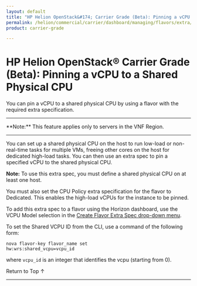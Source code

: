 ```yaml
---
layout: default
title: "HP Helion OpenStack&#174; Carrier Grade (Beta): Pinning a vCPU to a Shared Physical CPU"
permalink: /helion/commercial/carrier/dashboard/managing/flavors/extra/vcpu/pin/
product: carrier-grade

---
```

<!--UNDER REVISION-->

<script>

function PageRefresh {
onLoad="window.refresh"
}

PageRefresh();

</script>

<!-- <p style="font-size: small;"> <a href="/helion/commercial/carrier/ga1/install/">&#9664; PREV</a> | <a href="/helion/commercial/carrier/ga1/install-overview/">&#9650; UP</a> | <a href="/helion/commercial/carrier/ga1/">NEXT &#9654;</a></p> -->

# HP Helion OpenStack&#174; Carrier Grade (Beta): Pinning a vCPU to a Shared Physical CPU

You can pin a vCPU to a shared physical CPU by using a flavor with the required extra specification.

<hr>
**Note:** This feature applies only to servers in the VNF Region.
<hr>


You can set up a shared physical CPU on the host to run low-load or non-real-time tasks for multiple VMs, freeing other cores on the host for dedicated high-load tasks. You can then use an extra spec to pin a specified vCPU to the shared physical CPU.

**Note:** To use this extra spec, you must define a shared physical CPU on at least one host.

You must also set the CPU Policy extra specification for the flavor to Dedicated. This enables the high-load vCPUs for the instance to be pinned.

To add this extra spec to a flavor using the Horizon dashboard, use the VCPU Model selection in the [Create Flavor Extra Spec drop-down menu](/helion/commercial/carrier/dashboard/managing/flavors/extra/). 


To set the Shared VCPU ID from the CLI, use a command of the following form:

	nova flavor-key flavor_name set
	hw:wrs:shared_vcpu=vcpu_id

where `vcpu_id` is an integer that identifies the vcpu (starting from 0).

<a href="#top" style="padding:14px 0px 14px 0px; text-decoration: none;"> Return to Top &#8593; </a>


----
